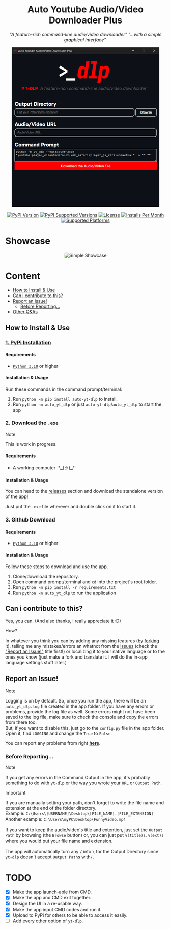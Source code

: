 <h1 align="center">Auto Youtube Audio/Video Downloader Plus</h1>
<p align="center"><em>"A feature-rich command-line audio/video downloader" "...with a simple graphical interface".</em></p>

<p align="center">
    <img src="https://raw.githubusercontent.com/SubFabula/auto-yt-dlp/main/applook.png" alt="Base Look" height="500px">
</p>

<p align="center">
    <a href="https://pypi.org/project/auto-yt-dlp/"><img src="https://img.shields.io/pypi/v/auto-yt-dlp.svg" alt="PyPI Version"></a>
    <a href="https://pypi.org/project/auto-yt-dlp/"><img src="https://img.shields.io/pypi/pyversions/auto-yt-dlp.svg" alt="PyPI Supported Versions"></a>
    <a href="https://pypi.org/project/auto-yt-dlp/"><img src="https://img.shields.io/pypi/l/auto-yt-dlp.svg" alt="License"></a>
    <a href="https://pepy.tech/project/auto-yt-dlp"><img src="https://static.pepy.tech/personalized-badge/auto-yt-dlp?period=total&units=INTERNATIONAL_SYSTEM&left_color=GRAY&right_color=BLUE&left_text=installs%2Fmonth" alt="Installs Per Month"></a>
    <a href="https://pyinstaller.readthedocs.io/en/stable/requirements.html"><img src="https://img.shields.io/badge/platform-windows-lightgrey" alt="Supported Platforms"></a>
</p>

# Showcase
<p align="center">
    <img src="https://raw.githubusercontent.com/SubFabula/auto-yt-dlp/main/appshowcase.gif" alt="Simple Showcase" height="500px">
</p>

# Content
- [How to Install & Use](https://github.com/SubFabula/auto-yt-dlp?tab=readme-ov-file#how-to-install--use)
- [Can i contribute to this?](https://github.com/SubFabula/auto-yt-dlp?tab=readme-ov-file#can-i-contribute-to-this)
- [Report an Issue!](https://github.com/SubFabula/auto-yt-dlp?tab=readme-ov-file#report-an-issue)
  - [Before Reporting...](https://github.com/SubFabula/auto-yt-dlp?tab=readme-ov-file#before-reporting)
- [Other Q&As](https://github.com/SubFabula/auto-yt-dlp/discussions/new/choose)

## How to Install & Use
### [1. PyPi Installation](https://pypi.org/project/auto-yt-dlp)
#### Requirements
- [`Python 3.10`](https://www.python.org/downloads) or higher

#### Installation & Usage
Run these commands in the command prompt/terminal:

1. Run `python -m pip install auto-yt-dlp` to install.
2. Run `python -m auto_yt_dlp` or just `auto-yt-dlp`/`auto_yt_dlp` to start the app

### 2. Download the `.exe`
> [!NOTE]
> This is work in progress.
#### Requirements
- A working computer ¯\\_\(ツ)\_/¯

#### Installation & Usage
You can head to the [releases](https://github.com/SubFabula/auto-yt-dlp/releases/latest) section and download the standalone version of the app!

Just put the `.exe` file wherever and double click on it to start it.

### 3. Github Download
#### Requirements
- [`Python 3.10`](https://www.python.org/downloads) or higher

#### Installation & Usage
Follow these steps to download and use the app.

1. Clone/download the repository.
2. Open command prompt/terminal and `cd` into the project's root folder.
3. Run `python -m pip install -r requirements.txt`
4. Run `python -m auto_yt_dlp` to run the application

## Can i contribute to this?
Yes, you can. (And also thanks, i really appreciate it :D)

How?

In whatever you think you can by adding any missing features (by [forking](https://github.com/SubFabula/auto-yt-dlp/fork) it), telling me any mistakes/errors an whatnot from the [issues](https://github.com/SubFabula/auto-yt-dlp/issues/new) (check the ["Report an Issue!"](https://github.com/SubFabula/auto-yt-dlp?tab=readme-ov-file#report-an-issue) title first!) or localizing it to your native language or to the ones you know (just make a fork and translate it. I will do the in-app language settings stuff later.)

## Report an Issue!
> [!NOTE]
> Logging is on by default. So, once you run the app, there will be an `auto_yt_dlp.log` file created in the app folder. If you have any errors or problems, provide the log file as well. Some errors might not have been saved to the log file, make sure to check the console and copy the errors from there too. <br>
> But, if you want to disable this, just go to the `config.py` file in the app folder. Open it, find `LOGGING` and change the `True` to `False`.

You can report any problems from right __[here](https://github.com/SubFabula/auto-yt-dlp/issues/new)__.

### Before Reporting...
> [!NOTE]
> If you get any errors in the Command Output in the app, it's probably something to do with [`yt-dlp`](https://github.com/yt-dlp/yt-dlp) or the way you wrote your `URL` or `Output Path`.

> [!IMPORTANT]
> If you are manually setting your path, don't forget to write the file name and extension at the end of the folder directory. <br>
> Example: `C:\Users\[USERNAME]\Desktop\[FILE_NAME].[FILE_EXTENSION]`<br>
> Another example: `C:\Users\myPC\Desktop\FunnyVideo.mp4`<br>
> <br>
> If you want to keep the audio/video's title and extention, just set the `Output Path` by browsing (the `Browse` button) or, you can just put `%(title)s.%(ext)s` where you would put your file name and extension.<br>
> <br>
> The app will automatically turn any `/` into `\` for the Output Directory since [`yt-dlp`](https://github.com/yt-dlp/yt-dlp) doesn't accept `Output Path`s with`/`.

# TODO
- [x] Make the app launch-able from CMD.
- [x] Make the app and CMD exit together.
- [x] Design the UI in a re-usable way.
- [x] Make the app input CMD codes and run it.
- [x] Upload to PyPi for others to be able to access it easily.
- [ ] Add every other option of [`yt-dlp`](https://github.com/yt-dlp/yt-dlp).
